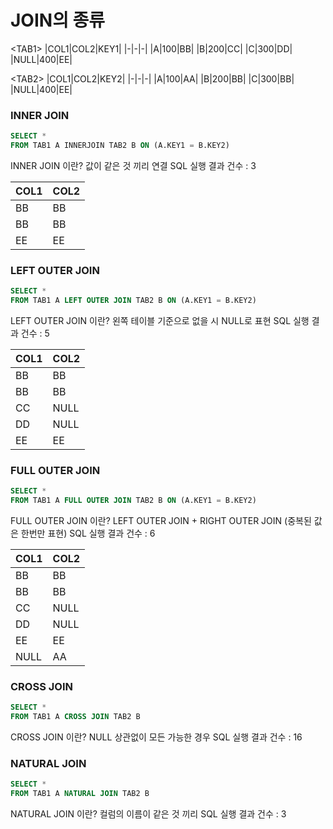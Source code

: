 # JOIN의 종류

\<TAB1\>
|COL1|COL2|KEY1|
|-|-|-|
|A|100|BB|
|B|200|CC|
|C|300|DD|
|NULL|400|EE|

\<TAB2\>
|COL1|COL2|KEY2|
|-|-|-|
|A|100|AA|
|B|200|BB|
|C|300|BB|
|NULL|400|EE|

### INNER JOIN
```sql
SELECT *
FROM TAB1 A INNERJOIN TAB2 B ON (A.KEY1 = B.KEY2)
```
INNER JOIN 이란? 값이 같은 것 끼리 연결
SQL 실행 결과 건수 : 3

|COL1|COL2|
|-|-|
|BB|BB|
|BB|BB|
|EE|EE|


### LEFT OUTER JOIN
```sql
SELECT *
FROM TAB1 A LEFT OUTER JOIN TAB2 B ON (A.KEY1 = B.KEY2)
```
LEFT OUTER JOIN 이란? 왼쪽 테이블 기준으로 없을 시 NULL로 표현
SQL 실행 결과 건수 : 5

|COL1|COL2|
|-|-|
|BB|BB|
|BB|BB|
|CC|NULL|
|DD|NULL|
|EE|EE|

### FULL OUTER JOIN
```sql
SELECT *
FROM TAB1 A FULL OUTER JOIN TAB2 B ON (A.KEY1 = B.KEY2)
```
FULL OUTER JOIN 이란? LEFT OUTER JOIN + RIGHT OUTER JOIN (중복된 값은 한번만 표현)
SQL 실행 결과 건수 : 6

|COL1|COL2|
|-|-|
|BB|BB|
|BB|BB|
|CC|NULL|
|DD|NULL|
|EE|EE|
|NULL|AA|

### CROSS JOIN
```sql
SELECT *
FROM TAB1 A CROSS JOIN TAB2 B
```
CROSS JOIN 이란? NULL 상관없이 모든 가능한 경우
SQL 실행 결과 건수 : 16

### NATURAL JOIN
```sql
SELECT *
FROM TAB1 A NATURAL JOIN TAB2 B
```
NATURAL JOIN 이란? 컬럼의 이름이 같은 것 끼리
SQL 실행 결과 건수 : 3